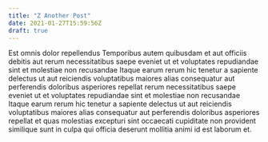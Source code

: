 ```yaml
---
title: "Z Another Post"
date: 2021-01-27T15:59:56Z
draft: true
---
```


Est omnis dolor repellendus Temporibus autem quibusdam et aut officiis
debitis aut rerum necessitatibus saepe eveniet ut et voluptates
repudiandae sint et molestiae non recusandae Itaque earum rerum hic
tenetur a sapiente delectus ut aut reiciendis voluptatibus maiores alias
consequatur aut perferendis doloribus asperiores repellat rerum
necessitatibus saepe eveniet ut et voluptates repudiandae sint et
molestiae non recusandae Itaque earum rerum hic tenetur a sapiente
delectus ut aut reiciendis voluptatibus maiores alias consequatur aut
perferendis doloribus asperiores repellat et quas molestias excepturi
sint occaecati cupiditate non provident similique sunt in culpa qui
officia deserunt mollitia animi id est laborum et.